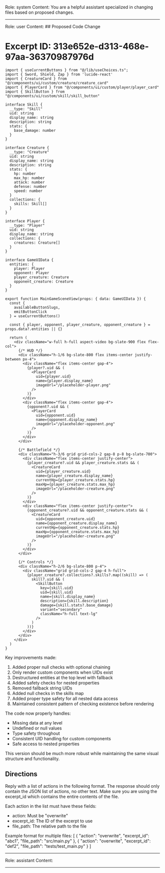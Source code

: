 Role: system
Content: You are a helpful assistant specialized in changing files based on proposed changes.
__________________
Role: user
Content: ## Proposed Code Change
# Excerpt ID: 313e652e-d313-468e-97aa-36370987976d
```tsx main_game/templates/MainGameScene.tsx
import { useCurrentButtons } from "@/lib/useChoices.ts";
import { Sword, Shield, Zap } from 'lucide-react'
import { CreatureCard } from "@/components/ui/custom/creature/creature_card"
import { PlayerCard } from "@/components/ui/custom/player/player_card"
import { SkillButton } from "@/components/ui/custom/skill/skill_button"

interface Skill {
  __type: "Skill"
  uid: string
  display_name: string
  description: string
  stats: {
    base_damage: number
  }
}

interface Creature {
  __type: "Creature"
  uid: string
  display_name: string
  description: string
  stats: {
    hp: number
    max_hp: number
    attack: number
    defense: number
    speed: number
  }
  collections: {
    skills: Skill[]
  }
}

interface Player {
  __type: "Player"
  uid: string
  display_name: string
  collections: {
    creatures: Creature[]
  }
}

interface GameUIData {
  entities: {
    player: Player
    opponent: Player
    player_creature: Creature
    opponent_creature: Creature
  }
}

export function MainGameSceneView(props: { data: GameUIData }) {
  const {
    availableButtonSlugs,
    emitButtonClick
  } = useCurrentButtons()

  const { player, opponent, player_creature, opponent_creature } = props.data?.entities || {}

  return (
    <div className="w-full h-full aspect-video bg-slate-900 flex flex-col">
      {/* HUD */}
      <div className="h-1/6 bg-slate-800 flex items-center justify-between px-4">
        <div className="flex items-center gap-4">
          {player?.uid && (
            <PlayerCard
              uid={player.uid}
              name={player.display_name}
              imageUrl="/placeholder-player.png"
            />
          )}
        </div>
        <div className="flex items-center gap-4">
          {opponent?.uid && (
            <PlayerCard
              uid={opponent.uid}
              name={opponent.display_name}
              imageUrl="/placeholder-opponent.png"
            />
          )}
        </div>
      </div>

      {/* Battlefield */}
      <div className="h-3/6 grid grid-cols-2 gap-8 p-8 bg-slate-700">
        <div className="flex items-center justify-center">
          {player_creature?.uid && player_creature.stats && (
            <CreatureCard
              uid={player_creature.uid}
              name={player_creature.display_name}
              currentHp={player_creature.stats.hp}
              maxHp={player_creature.stats.max_hp}
              imageUrl="/placeholder-creature.png"
            />
          )}
        </div>
        <div className="flex items-center justify-center">
          {opponent_creature?.uid && opponent_creature.stats && (
            <CreatureCard
              uid={opponent_creature.uid}
              name={opponent_creature.display_name}
              currentHp={opponent_creature.stats.hp}
              maxHp={opponent_creature.stats.max_hp}
              imageUrl="/placeholder-creature.png"
            />
          )}
        </div>
      </div>

      {/* Controls */}
      <div className="h-2/6 bg-slate-800 p-4">
        <div className="grid grid-cols-2 gap-4 h-full">
          {player_creature?.collections?.skills?.map((skill) => (
            skill?.uid && (
              <SkillButton
                key={skill.uid}
                uid={skill.uid}
                name={skill.display_name}
                description={skill.description}
                damage={skill.stats?.base_damage}
                variant="secondary"
                className="h-full text-lg"
              />
            )
          ))}
        </div>
      </div>
    </div>
  )
}
```

Key improvements made:
1. Added proper null checks with optional chaining
2. Only render custom components when UIDs exist
3. Destructured entities at the top level with fallback
4. Added safety checks for nested properties
5. Removed fallback string UIDs
6. Added null checks in the skills map
7. Added proper type safety for all nested data access
8. Maintained consistent pattern of checking existence before rendering

The code now properly handles:
- Missing data at any level
- Undefined or null values
- Type safety throughout
- Consistent UID handling for custom components
- Safe access to nested properties

This version should be much more robust while maintaining the same visual structure and functionality.

## Directions
Reply with a list of actions in the following format. The response should only contain the JSON list of actions, no other text.
Make sure you are using the excerpt_id which contains the entire contents of the file.

Each action in the list must have these fields:
- action: Must be "overwrite"
- excerpt_id: The ID of the excerpt to use
- file_path: The relative path to the file

Example format for multiple files:
[
    {
        "action": "overwrite",
        "excerpt_id": "abc1",
        "file_path": "src/main.py"
    },
    {
        "action": "overwrite",
        "excerpt_id": "def2",
        "file_path": "tests/test_main.py"
    }
]
__________________
Role: assistant
Content: 
__________________
